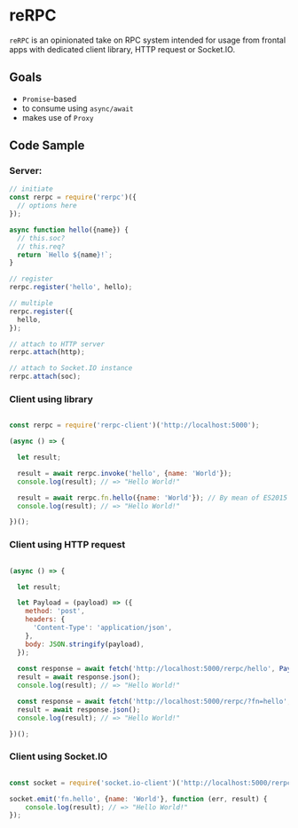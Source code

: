 
reRPC
=====

`reRPC` is an opinionated take on RPC system intended for usage from frontal apps with dedicated client library, HTTP request or Socket.IO.

## Goals

- `Promise`-based
- to consume using `async/await`
- makes use of `Proxy`

## Code Sample

### Server:

```javascript
// initiate
const rerpc = require('rerpc')({
  // options here
});

async function hello({name}) {
  // this.soc?
  // this.req?
  return `Hello ${name}!`;
}

// register
rerpc.register('hello', hello);

// multiple
rerpc.register({
  hello,
});

// attach to HTTP server
rerpc.attach(http);

// attach to Socket.IO instance
rerpc.attach(soc);

```

### Client using library

```javascript

const rerpc = require('rerpc-client')('http://localhost:5000');

(async () => {

  let result;

  result = await rerpc.invoke('hello', {name: 'World'});
  console.log(result); // => "Hello World!"

  result = await rerpc.fn.hello({name: 'World'}); // By mean of ES2015 Proxy
  console.log(result); // => "Hello World!"

})();
```

### Client using HTTP request

```javascript

(async () => {

  let result;

  let Payload = (payload) => ({
    method: 'post',
    headers: {
      'Content-Type': 'application/json',
    },
    body: JSON.stringify(payload),
  });
  
  const response = await fetch('http://localhost:5000/rerpc/hello', Payload({name: 'World'}));
  result = await response.json();
  console.log(result); // => "Hello World!"

  const response = await fetch('http://localhost:5000/rerpc/?fn=hello', Payload({name: 'World'}));
  result = await response.json();
  console.log(result); // => "Hello World!"

})();

```


### Client using Socket.IO

```javascript

const socket = require('socket.io-client')('http://localhost:5000/rerpc');

socket.emit('fn.hello', {name: 'World'}, function (err, result) {
    console.log(result); // => "Hello World!"
});
  
```

